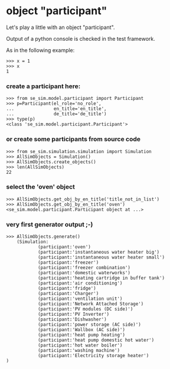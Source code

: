 # object "participant"

Let's play a little with an object "participant".


Output of a python console is checked in the test framework.

As in the following example:

```pycon
>>> x = 1
>>> x
1

```

### create a participant here:

```pycon
>>> from se_sim.model.participant import Participant
>>> p=Participant(el_role='no_role',
...               en_title='en_title',
...               de_title='de_title')
>>> type(p)
<class 'se_sim.model.participant.Participant'>

```

### or create some participants from source code

````pycon
>>> from se_sim.simulation.simulation import Simulation
>>> AllSimObjects = Simulation()
>>> AllSimObjects.create_objects()
>>> len(AllSimObjects)
22

````

### select the 'oven' object

````pycon
>>> AllSimObjects.get_obj_by_en_title('title_not_in_list')
>>> AllSimObjects.get_obj_by_en_title('oven')
<se_sim.model.participant.Participant object at ...>

````

### very first generator output ;-)

````pycon
>>> AllSimObjects.generate()
    (Simulation:
            (participant:'oven')
            (participant:'instantaneous water heater big')
            (participant:'instantaneous water heater small')
            (participant:'freezer')
            (participant:'freezer combination')
            (participant:'domestic waterworks')
            (participant:'heating cartridge in buffer tank')
            (participant:'air conditioning')
            (participant:'fridge')
            (participant:'Charger')
            (participant:'ventilation unit')
            (participant:'Network Attached Storage')
            (participant:'PV modules (DC side)')
            (participant:'PV Inverter')
            (participant:'Dishwasher')
            (participant:'power storage (AC side)')
            (participant:'Wallbox (AC side)')
            (participant:'heat pump heating')
            (participant:'heat pump domestic hot water')
            (participant:'hot water boiler')
            (participant:'washing machine')
            (participant:'Electricity storage heater')
)

````

